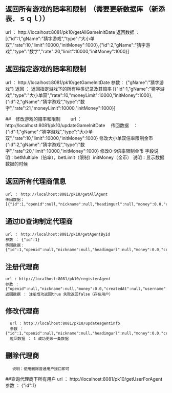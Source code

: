 ## 返回所有游戏的赔率和限制　（需要更新数据库    （新添表．ｓｑｌ））
  url ： http://localhost:8081/pk10/getAllGameInitDate
  返回数据 ：[{"id":1,"gName":"猜字游戏","type":"大小单双","rate":10,"limit":10000,"initMoney":1000},{"id":2,"gName":"猜字游戏","type":"数字","rate":20,"limit":10000,"initMoney":1000}]

## 返回指定游戏的赔率和限制
   url ： http://localhost:8081/pk10/getGameInitDate
   参数： {"gName":"猜字游戏"}
   返回 ： 返回指定游戏下的所有种类记录及其赔率
   [{"id":1,"gName":"猜字游戏","type":"大小单双","rate":10,"moneyLimit":10000,"initMoney":1000},{"id":2,"gName":"猜字游戏","type":"数字","rate":21,"moneyLimit":10000,"initMoney":1000}]


##　修改游戏的赔率和限制
　　url ： http://localhost:8081/pk10/updateGameInitDate
　传回数据　：{"id":1,"gName":"猜字游戏","type":"大小单双","rate":10,"limit":10000,"initMoney":1000}  修改大小单双倍率限制金币
             {"id":2,"gName":"猜字游戏","type":"数字","rate":20,"limit":10000,"initMoney":1000}         修改0-9倍率限制金币
  字段说明：betMultiple（倍率），betLimit（限制）initMoney（金币）
  说明：显示数据数据的时候

## 返回所有代理商信息
    url ： http://localhost:8081/pk10/getAllAgent
    传回数据： [{"id":1,"openid":null,"nickname":null,"headimgurl":null,"money":0.0,"createdAt":null,"username":"12","password":"12","tel":null,"isagent":1,"rebate":12.0}]

## 通过ID查询制定代理商
    url ： http://localhost:8081/pk10/getAgentById
    参数 ： {"id":1}
    传回数据： {"id":1,"openid":null,"nickname":null,"headimgurl":null,"money":0.0,"createdAt":null,"username":"12","password":"12","tel":null,"isagent":1,"rebate":12.0}

## 注册代理商
    url : http://localhost:8081/pk10/registerAgent
    参数 ： {"openid":null,"nickname":null,"money":0.0,"createdAt":null,"username":"13","password":"12","tel":null,"isagent":1,"rebate":12.0}
    返回数据 ： 注册成功返回true 失败返回false（存在用户）

##  修改代理商
      url : http://localhost:8081/pk10/updateagentinfo
      参数 ： {"id":1,"openid":null,"nickname":null,"headimgurl":null,"money":0.0,"createdAt":null,"username":"12","password":"13","tel":null,"isagent":1,"rebate":12.0}
      返回数据 ： 1 成功更改一条数据

 ## 删除代理商
       说明：使用删除普通用户接口即可

 ##查询代理商下所有用户
    url ： http://localhost:8081/pk10/getUserForAgent
    参数 ： {"id":1}
